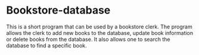 # Bookstore-database
This is a short program that can be used by a bookstore clerk. The program allows the clerk to add new books to the database, update book information or delete books from the database. It also allows one to search the database to find a specific book.
